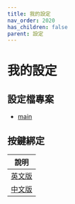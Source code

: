 ```yaml
---
title: 我的設定
nav_order: 2020
has_children: false
parent: 設定
---
```


# 我的設定

## 設定檔專案

* [main](https://github.com/samwhelp/note-about-openbox/tree/gh-pages/_demo/config/openbox-config/main)

## 按鍵綁定

| 說明 |
| --- |
| [英文版](https://github.com/samwhelp/note-about-openbox/blob/gh-pages/_demo/config/openbox-config/main/spec-keybind.md) |
| [中文版](https://samwhelp.github.io/note-about-openbox/read/scenario/main.html) |
